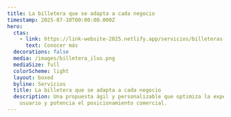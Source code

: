```yaml
---
title: La billetera que se adapta a cada negocio
timestamp: 2025-07-10T00:00:00.000Z
hero:
  ctas:
    - link: https://link-website-2025.netlify.app/servicios/billeteras-digitales
      text: Conocer más
  decorations: false
  media: /images/billetera_ilus.png
  mediaSize: full
  colorScheme: light
  layout: boxed
  byline: Servicios
  title: La billetera que se adapta a cada negocio
  description: Una propuesta ágil y personalizable que optimiza la experiencia de
    usuario y potencia el posicionamiento comercial.
---
```

